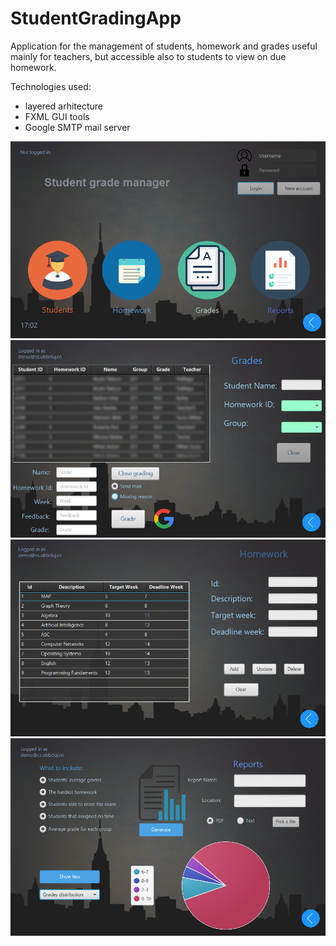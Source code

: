 # StudentGradingApp
Application for the management of students, homework and grades useful mainly for teachers, but accessible also to students to view on due homework.

Technologies used:
  - layered arhitecture
  - FXML GUI tools
  - Google SMTP mail server
  
  
  

![](https://github.com/MihaiAnton/StudentGradingApp/blob/master/ss1.png)
![](https://github.com/MihaiAnton/StudentGradingApp/blob/master/ss3.jpg)
![](https://github.com/MihaiAnton/StudentGradingApp/blob/master/ss4.png)
![](https://github.com/MihaiAnton/StudentGradingApp/blob/master/ss2.png)
